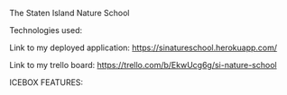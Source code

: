 The Staten Island Nature School





Technologies used: 



Link to my deployed application:
https://sinatureschool.herokuapp.com/


Link to my trello board:
https://trello.com/b/EkwUcg6g/si-nature-school


ICEBOX FEATURES:
